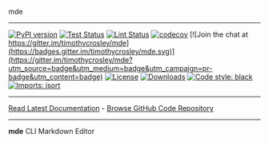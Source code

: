 mde
_________________

[![PyPI version](https://badge.fury.io/py/mde.svg)](http://badge.fury.io/py/mde)
[![Test Status](https://github.com/timothycrosley/mde/workflows/Test/badge.svg?branch=develop)](https://github.com/timothycrosley/mde/actions?query=workflow%3ATest)
[![Lint Status](https://github.com/timothycrosley/mde/workflows/Lint/badge.svg?branch=develop)](https://github.com/timothycrosley/mde/actions?query=workflow%3ALint)
[![codecov](https://codecov.io/gh/timothycrosley/mde/branch/main/graph/badge.svg)](https://codecov.io/gh/timothycrosley/mde)
[![Join the chat at https://gitter.im/timothycrosley/mde](https://badges.gitter.im/timothycrosley/mde.svg)](https://gitter.im/timothycrosley/mde?utm_source=badge&utm_medium=badge&utm_campaign=pr-badge&utm_content=badge)
[![License](https://img.shields.io/github/license/mashape/apistatus.svg)](https://pypi.python.org/pypi/mde/)
[![Downloads](https://pepy.tech/badge/mde)](https://pepy.tech/project/mde)
[![Code style: black](https://img.shields.io/badge/code%20style-black-000000.svg)](https://github.com/psf/black)
[![Imports: isort](https://img.shields.io/badge/%20imports-isort-%231674b1?style=flat&labelColor=ef8336)](https://timothycrosley.github.io/isort/)
_________________

[Read Latest Documentation](https://timothycrosley.github.io/mde/) - [Browse GitHub Code Repository](https://github.com/timothycrosley/mde/)
_________________

**mde** CLI Markdown Editor
